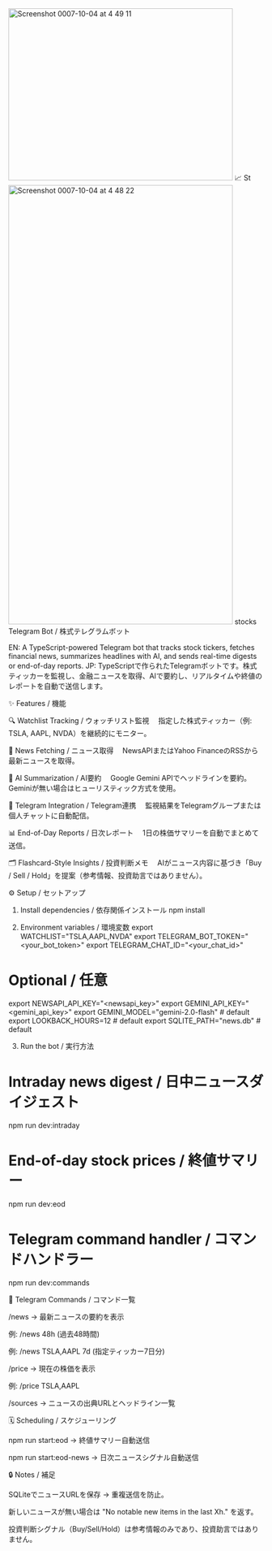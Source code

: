 
<img width="443" height="339" alt="Screenshot 0007-10-04 at 4 49 11" src="https://github.com/user-attachments/assets/b6367caf-ce41-426e-a92e-227595eee658" />
📈 St<img width="443" height="865" alt="Screenshot 0007-10-04 at 4 48 22" src="https://github.com/user-attachments/assets/95d575f9-88c5-460e-8630-256478bb69b5" />
stocks Telegram Bot / 株式テレグラムボット

EN: A TypeScript-powered Telegram bot that tracks stock tickers, fetches financial news, summarizes headlines with AI, and sends real-time digests or end-of-day reports.
JP: TypeScriptで作られたTelegramボットです。株式ティッカーを監視し、金融ニュースを取得、AIで要約し、リアルタイムや終値のレポートを自動で送信します。

✨ Features / 機能

🔍 Watchlist Tracking / ウォッチリスト監視
　指定した株式ティッカー（例: TSLA, AAPL, NVDA）を継続的にモニター。

📰 News Fetching / ニュース取得
　NewsAPIまたはYahoo FinanceのRSSから最新ニュースを取得。

🤖 AI Summarization / AI要約
　Google Gemini APIでヘッドラインを要約。Geminiが無い場合はヒューリスティック方式を使用。

💬 Telegram Integration / Telegram連携
　監視結果をTelegramグループまたは個人チャットに自動配信。

📊 End-of-Day Reports / 日次レポート
　1日の株価サマリーを自動でまとめて送信。

🗂 Flashcard-Style Insights / 投資判断メモ
　AIがニュース内容に基づき「Buy / Sell / Hold」を提案（参考情報、投資助言ではありません）。

⚙️ Setup / セットアップ
1. Install dependencies / 依存関係インストール
npm install

2. Environment variables / 環境変数
export WATCHLIST="TSLA,AAPL,NVDA"
export TELEGRAM_BOT_TOKEN="<your_bot_token>"
export TELEGRAM_CHAT_ID="<your_chat_id>"
# Optional / 任意
export NEWSAPI_API_KEY="<newsapi_key>"
export GEMINI_API_KEY="<gemini_api_key>"
export GEMINI_MODEL="gemini-2.0-flash"   # default
export LOOKBACK_HOURS=12                 # default
export SQLITE_PATH="news.db"             # default

3. Run the bot / 実行方法
# Intraday news digest / 日中ニュースダイジェスト
npm run dev:intraday

# End-of-day stock prices / 終値サマリー
npm run dev:eod

# Telegram command handler / コマンドハンドラー
npm run dev:commands

📱 Telegram Commands / コマンド一覧

/news → 最新ニュースの要約を表示

例: /news 48h (過去48時間)

例: /news TSLA,AAPL 7d (指定ティッカー7日分)

/price → 現在の株価を表示

例: /price TSLA,AAPL

/sources → ニュースの出典URLとヘッドライン一覧

🗓 Scheduling / スケジューリング

npm run start:eod → 終値サマリー自動送信

npm run start:eod-news → 日次ニュースシグナル自動送信

🔒 Notes / 補足

SQLiteでニュースURLを保存 → 重複送信を防止。

新しいニュースが無い場合は "No notable new items in the last Xh." を返す。

投資判断シグナル（Buy/Sell/Hold）は参考情報のみであり、投資助言ではありません。
